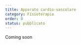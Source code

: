 ```yaml
---
title: Apparato cardio-vascolare
category: Fisioterapia
order: 8
status: pubblicato
---
```


Coming soon